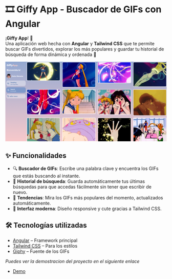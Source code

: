 # 🎞️ Giffy App - Buscador de GIFs con Angular

¡**Giffy App**! 🌸  
Una aplicación web hecha con **Angular** y **Tailwind CSS** que te permite buscar GIFs divertidos, explorar los más populares y guardar tu historial de búsqueda de forma dinámica y ordenada 💫

<p style="text-align:center"><img src="./public/demo-gifsapp.png" alt="Miniatura" /></p>

## ✨ Funcionalidades

- 🔍 **Buscador de GIFs**: Escribe una palabra clave y encuentra los GIFs que estás buscando al instante.
- 📜 **Historial de búsqueda**: Guarda automáticamente tus últimas búsquedas para que accedas fácilmente sin tener que escribir de nuevo.
- 🚀 **Tendencias**: Mira los GIFs más populares del momento, actualizados automáticamente.
- 🌈 **Interfaz moderna**: Diseño responsive y cute gracias a Tailwind CSS.

## 🛠️ Tecnologías utilizadas

- [Angular](https://angular.dev/) – Framework principal
- [Tailwind CSS](https://tailwindcss.com/) – Para los estilos
- [Giphy](https://giphy.com/) – Fuente de los GIFs

_Puedes ver la demostracion del proyecto en el siguiente enlace_

- [Demo](https://gifs-app-lovat.vercel.app/dashboard/trending)
